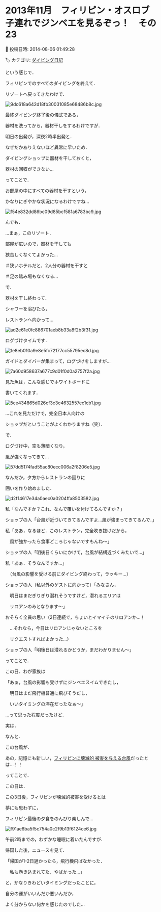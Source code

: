 # 2013年11月　フィリピン・オスロブ　子連れでジンベエを見るぞっ！　その23

📅 投稿日時: 2014-08-06 01:49:28

🏷️ カテゴリ: [ダイビング日記](ce3a7a8d424d112fce83ee85c81a0e344.md)

という感じで．





フィリピンでのすべてのダイビングを終えて．


リゾートへ戻ってきたわけで．




![9dc618a642d18fb30031085e68486b8c.jpg](images/9dc618a642d18fb30031085e68486b8c.jpg)




最終ダイビング終了後の儀式である，


器材を洗ってから，器材干しをするわけですが．





明日の出発が，深夜2時半出発と．


なぜだかありえないほど異常に早いため．


ダイビングショップに器材を干しておくと，


器材の回収ができない…


ってことで．





お部屋の中にすべての器材を干すという，


かなりにぎやかな状況になるわけですね…




![f54e832dd86bc09d85bcf581a6783bc9.jpg](images/f54e832dd86bc09d85bcf581a6783bc9.jpg)




んでも．


…まぁ，このリゾート．


部屋が広いので，器材を干しても


狭苦しくなくてよかった…


＃狭いホテルだと，2人分の器材を干すと


＃足の踏み場もなくなる…





で．


器材を干し終わって．


シャワーを浴びたら，


レストランへ向かって…




![ad2e61e0fc886701aeb8b33a8f2b3f31.jpg](images/ad2e61e0fc886701aeb8b33a8f2b3f31.jpg)




ログづけタイムです．




![1e8eb010a9e8e5fc72177cc55795ec8d.jpg](images/1e8eb010a9e8e5fc72177cc55795ec8d.jpg)




ガイドとダイバーが集まって，ログづけをしますが…




![7a60d958637a677c9d01f0d0a2757f2a.jpg](images/7a60d958637a677c9d01f0d0a2757f2a.jpg)




見た魚は，こんな感じでホワイトボードに


書いてくれます．




![5ce434865d026cf3c3c4632557ec1cb1.jpg](images/5ce434865d026cf3c3c4632557ec1cb1.jpg)




…これを見ただけで，完全日本人向けの


ショップだということがよくわかりますね（笑）．





で．


ログづけ中，空も薄暗くなり，


風が強くなってきて…




![57dd5174fad55ac80ecc006a2f8206e5.jpg](images/57dd5174fad55ac80ecc006a2f8206e5.jpg)




なんだか，夕方からレストランの回りに


囲いを作り始めました．




![d2f14617e34a0aec0a0204ffa8503582.jpg](images/d2f14617e34a0aec0a0204ffa8503582.jpg)







私「なんですか？これ．なんで覆いを付けてるんですか？」





ショップの人「台風が近づいてきてるんですよ…風が強まってきてるんで．」





私「ああ，なるほど．このレストラン，完全吹き抜けだから，


　風が強かったら食事どころじゃないですもんね～」





ショップの人「明後日くらいにかけて，台風が結構近づくみたいで…」





私「あぁ．そうなんですか…」


　（台風の影響を受ける前にダイビング終わって，ラッキー…）





ショップの人（私以外のゲストに向かって）「みなさん，


　明日はまだぎりぎり潜れそうですけど，潜れるエリアは


　リロアンのみとなります～」





おそらく全員の思い（2日連続で，ちょいとイマイチのリロアンか…！


　…それなら，今日はリロアンじゃないところを


　リクエストすればよかった…）





ショップの人「明後日は潜れるかどうか，まだわかりません～」





ってことで．


この日．わが家族は





「あぁ，台風の影響も受けずにジンベエスイムできたし，


　明日はまだ飛行機普通に飛びそうだし，


　いいタイミングの滞在だったなぁ～」





…って思った程度だったけど．





実は．


なんと．


この台風が．


あの，記憶にも新しい，[フィリピンに壊滅的
被害を与える台風](http://matome.naver.jp/odai/2138405067721071201)だったとは…！！





ってことで．


この日は．


この3日後，フィリピンが壊滅的被害を受けるとは


夢にも思わずに，


フィリピン最後の夕食をのんびり楽しんで…




![f91ae6ba5f5c754a0c2f9b13f6124ce6.jpg](images/f91ae6ba5f5c754a0c2f9b13f6124ce6.jpg)




午前2時までの，わずかな睡眠に着いたんですが．





帰国した後，ニュースを見て．


「帰国が1-2日遅かったら，飛行機飛ばなかった．


　私も巻き込まれてた．やばかった…」


と，かなりきわどいタイミングだったことに，


自分の運がいいんだか悪いんだか，


よく分からない何かを感じたのでした…
